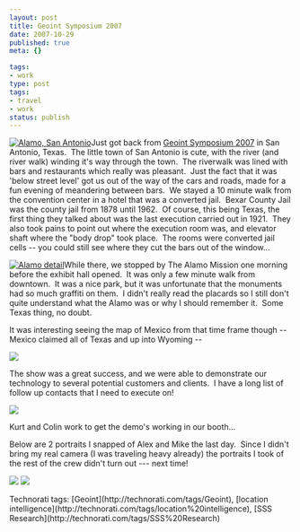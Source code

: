 ```yaml
---
layout: post
title: Geoint Symposium 2007
date: 2007-10-29
published: true
meta: {}

tags:
- work
type: post
tags:
- travel
- work
status: publish
---
```



[![Alamo, San Antonio](http://media.eick.us/2011/05/1761953089_46827d0208.jpg)](http://www.flickr.com/photos/19429588@N00/1761953089/ "Alamo, San Antonio")Just got back from [Geoint Symposium 2007](http://www.geoint2007.com/) in San Antonio, Texas.  The little town of San Antonio is cute, with the river (and river walk) winding it's way through the town.  The riverwalk was lined with bars and restaurants which really was pleasant.  Just the fact that it was 'below street level' got us out of the way of the cars and roads, made for a fun evening of meandering between bars.  We stayed a 10 minute walk from the convention center in a hotel that was a converted jail.  Bexar County Jail was the county jail from 1878 until 1962.  Of course, this being Texas, the first thing they talked about was the last execution carried out in 1921.  They also took pains to point out where the execution room was, and elevator shaft where the "body drop" took place.  The rooms were converted jail cells -- you could still see where they cut the bars out of the window...



[![Alamo detail](http://media.eick.us/2011/05/1762743542_99767efeda.jpg)](http://www.flickr.com/photos/19429588@N00/1762743542/ "Alamo detail")While there, we stopped by The Alamo Mission one morning before the exhibit hall opened.  It was only a few minute walk from downtown.  It was a nice park, but it was unfortunate that the monuments had so much graffiti on them.  I didn't really read the placards so I still don't quite understand what the Alamo was or why I should remember it.  Some Texas thing, no doubt.



It was interesting seeing the map of Mexico from that time frame though -- Mexico claimed all of Texas and up into Wyoming --



[![](http://media.eick.us/2011/05/Wpdms_republic_of_texas.png)](http://media.eick.us/2011/05/Wpdms_republic_of_texas.png)



The show was a great success, and we were able to demonstrate our technology to several potential customers and clients.  I have a long list of follow up contacts that I need to execute on!



![](http://media.eick.us/2011/05/1762916816_e16a9cf6f5.jpg)



Kurt and Colin work to get the demo's working in our booth...



Below are 2 portraits I snapped of Alex and Mike the last day.  Since I didn't bring my real camera (I was traveling heavy already) the portraits I took of the rest of the crew didn't turn out --- next time!



[![](http://media.eick.us/2011/05/1762903154_825ed94862_m.jpg)](http://farm3.static.flickr.com/2234/1762903154_825ed94862.jpg) [![](http://media.eick.us/2011/05/1762884640_7dd66a7aae_m.jpg)](http://farm3.static.flickr.com/2079/1762884640_7dd66a7aae_b.jpg)

<div class="wlWriterSmartContent" style="margin: 0px;padding: 0px">Technorati tags: [Geoint](http://technorati.com/tags/Geoint), [location intelligence](http://technorati.com/tags/location%20intelligence), [SSS Research](http://technorati.com/tags/SSS%20Research)</div>

